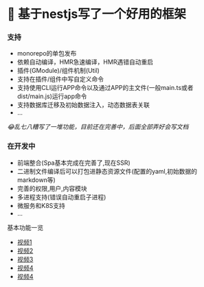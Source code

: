 # 🧬 基于nestjs写了一个好用的框架

### 支持

- monorepo的单包发布
- 依赖自动编译，HMR急速编译，HMR遇错自动重启
- 插件(GModule)/组件机制(Util)
- 支持在插件/组件中写自定义命令
- 支持使用CLI运行APP命令以及通过APP的主文件(一般main.ts或者dist/main.js)运行app命令
- 支持数据库迁移及初始数据注入，动态数据表关联
- ...


 *😂乱七八糟写了一堆功能，目前还在完善中，后面全部弄好会写文档* 

### 在开发中
- 前端整合(Spa基本完成在完善了,现在SSR)
- 二进制文件编译后可以打包进静态资源文件(配置的yaml,初始数据的markdown等)
- 完善的权限,用户,内容模块
- 多进程支持(错误自动重启子进程)
- 微服务和K8S支持
- ...


基本功能一览
- [视频1](https://lichnow.com/1.mp4)
- [视频2](https://lichnow.com/2.mp4)
- [视频3](https://lichnow.com/3.mp4)
- [视频4](https://lichnow.com/4.mp4)
- [视频4](https://lichnow.com/5.mp4)